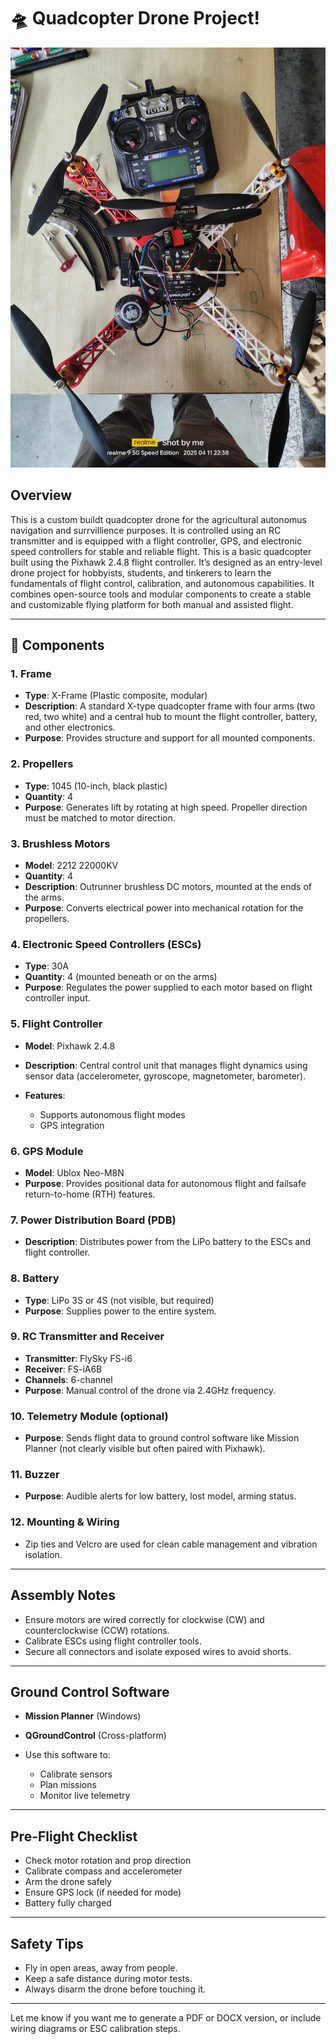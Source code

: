 # 🛸 Quadcopter Drone Project!

![Quadcopter Drone](./images/1000024351.jpg)

## Overview

This is a custom buildt quadcopter drone for the agricultural autonomus navigation and surrvillience purposes. It is controlled using an RC transmitter and is equipped with a flight controller, GPS, and electronic speed controllers for stable and reliable flight.
This is a basic quadcopter built using the Pixhawk 2.4.8 flight controller. It’s designed as an entry-level drone project for hobbyists, students, and tinkerers to learn the fundamentals of flight control, calibration, and autonomous capabilities.
It combines open-source tools and modular components to create a stable and customizable flying platform for both manual and assisted flight.

---

## 🧩 Components

### 1. **Frame**

* **Type**: X-Frame (Plastic composite, modular)
* **Description**: A standard X-type quadcopter frame with four arms (two red, two white) and a central hub to mount the flight controller, battery, and other electronics.
* **Purpose**: Provides structure and support for all mounted components.

### 2. **Propellers**

* **Type**: 1045 (10-inch, black plastic)
* **Quantity**: 4
* **Purpose**: Generates lift by rotating at high speed. Propeller direction must be matched to motor direction.

### 3. **Brushless Motors**

* **Model**: 2212 22000KV 
* **Quantity**: 4
* **Description**: Outrunner brushless DC motors, mounted at the ends of the arms.
* **Purpose**: Converts electrical power into mechanical rotation for the propellers.

### 4. **Electronic Speed Controllers (ESCs)**

* **Type**: 30A 
* **Quantity**: 4 (mounted beneath or on the arms)
* **Purpose**: Regulates the power supplied to each motor based on flight controller input.

### 5. **Flight Controller**

* **Model**: Pixhawk 2.4.8
* **Description**: Central control unit that manages flight dynamics using sensor data (accelerometer, gyroscope, magnetometer, barometer).
* **Features**:

  * Supports autonomous flight modes
  * GPS integration

### 6. **GPS Module**

* **Model**: Ublox Neo-M8N
* **Purpose**: Provides positional data for autonomous flight and failsafe return-to-home (RTH) features.

### 7. **Power Distribution Board (PDB)**

* **Description**: Distributes power from the LiPo battery to the ESCs and flight controller.

### 8. **Battery**

* **Type**: LiPo 3S or 4S (not visible, but required)
* **Purpose**: Supplies power to the entire system.

### 9. **RC Transmitter and Receiver**

* **Transmitter**: FlySky FS-i6
* **Receiver**: FS-iA6B 
* **Channels**: 6-channel
* **Purpose**: Manual control of the drone via 2.4GHz frequency.

### 10. **Telemetry Module (optional)**

* **Purpose**: Sends flight data to ground control software like Mission Planner (not clearly visible but often paired with Pixhawk).

### 11. **Buzzer**

* **Purpose**: Audible alerts for low battery, lost model, arming status.

### 12. **Mounting & Wiring**

* Zip ties and Velcro are used for clean cable management and vibration isolation.

---

##  Assembly Notes

* Ensure motors are wired correctly for clockwise (CW) and counterclockwise (CCW) rotations.
* Calibrate ESCs using flight controller tools.
* Secure all connectors and isolate exposed wires to avoid shorts.

---

##  Ground Control Software

* **Mission Planner** (Windows)
* **QGroundControl** (Cross-platform)
* Use this software to:

  * Calibrate sensors
  * Plan missions
  * Monitor live telemetry

---

##  Pre-Flight Checklist

*  Check motor rotation and prop direction
*  Calibrate compass and accelerometer
*  Arm the drone safely
*  Ensure GPS lock (if needed for mode)
*  Battery fully charged

---

##  Safety Tips

* Fly in open areas, away from people.
* Keep a safe distance during motor tests.
* Always disarm the drone before touching it.

---

Let me know if you want me to generate a PDF or DOCX version, or include wiring diagrams or ESC calibration steps.
